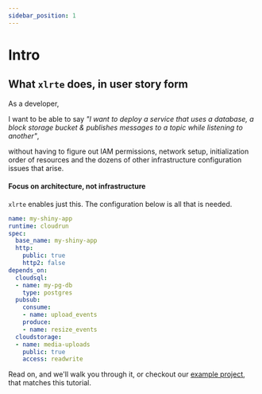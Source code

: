 ```yaml
---
sidebar_position: 1
---
```


# Intro

## What `xlrte` does, in user story form
As a developer,

I want to be able to say _"I want to deploy a service that uses a database, a block storage bucket & publishes messages to a topic while listening to another"_,

without having to figure out IAM permissions, network setup, initialization order of resources and the dozens of other infrastructure configuration issues that arise.

#### Focus on architecture, not infrastructure
`xlrte` enables just this. The configuration below is all that is needed.

```yaml
name: my-shiny-app
runtime: cloudrun
spec:
  base_name: my-shiny-app
  http:
    public: true
    http2: false
depends_on:
  cloudsql: 
  - name: my-pg-db
    type: postgres
  pubsub:
    consume:
    - name: upload_events
    produce:
    - name: resize_events
  cloudstorage:
  - name: media-uploads
    public: true
    access: readwrite
```

Read on, and we'll walk you through it, or checkout our [example project](https://github.com/xlrte/example-app-gcp), that matches this tutorial.